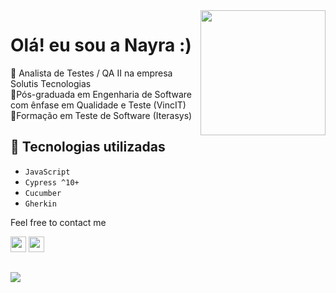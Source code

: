 <img align="right" height="200px" width="200px" border="0" src="https://github.com/nayliv/nayliv/assets/95467974/148e9777-7f12-4b97-beca-f055ac1d04ea"/>

<h1 align=""> Olá! eu sou a Nayra :) </h1>

📌 Analista de Testes / QA II na empresa Solutis Tecnologias
<br>📘Pós-graduada em Engenharia de Software com ênfase em Qualidade e Teste (VincIT)<br>
📗Formação em Teste de Software (Iterasys)<br>

## 🔨 Tecnologias utilizadas

- `JavaScript`
- `Cypress ^10+`
- `Cucumber`
- `Gherkin`

Feel free to contact me

<a href="https://www.linkedin.com/in/nayra-de-oliveira/"><img height="25px" src="https://img.shields.io/badge/LinkedIn-0077B5?style=for-the-badge&logo=linkedin&logoColor=white" target="_blank"></a>
<a href="mailto:deolivenay@gmail.com/"><img height="25px" src="https://img.shields.io/badge/Gmail-D14836?style=for-the-badge&logo=gmail&logoColor=white" target="_blank"></a>

##

<img align="center" src="https://github.com/nayliv/nayliv/blob/output/github-contribution-grid-snake.svg"/>



